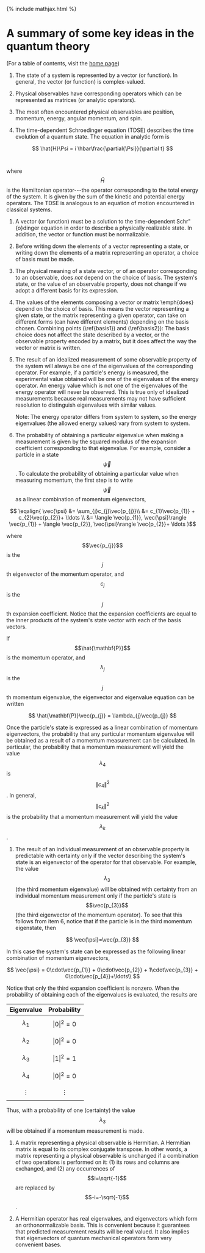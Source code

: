 {% include mathjax.html %}

# A summary of some key ideas in the quantum theory 

(For a table of contents, visit the [home page](/README.md))


1. The state of a system is represented by a vector (or function).  In general, the vector (or function) is complex-valued.


1. Physical observables have corresponding operators which can be represented as matrices (or analytic operators).

1. The most often encountered physical observables are position, momentum, energy, angular momentum, and spin.

1. The time-dependent Schroedinger equation (TDSE) describes the time evolution of a quantum state. The equation in analytic form is

$$
   \hat{H}\Psi = i \hbar\frac{\partial{\Psi}}{\partial t}
$$<br/><br/>
where $$\hat{H}$$ is the Hamiltonian operator---the operator corresponding to the total energy of the system.  It is given by the sum of the kinetic and potential energy operators.  The TDSE is analogous to an equation of motion encountered in classical systems.

1. A vector (or function) must be a solution to the time-dependent Schr\"{o}dinger equation in order to describe a physically realizable state.  In addition, the vector or function must be normalizable.

1. Before writing down the elements of a vector representing a state, or writing down the elements of a matrix representing an operator, a choice of basis must be made.


1. The physical meaning of a state vector, or of an operator corresponding to an observable, does _not_ depend on the choice of basis. The system's state, or the value of an observable property, does not change if we adopt a different basis for its expression.

1. The values of the elements composing a vector or matrix \emph{does} depend on the choice of basis.  This means the vector representing a given state, or the matrix representing a given operator, can take on different forms (can have different elements) depending on the basis chosen. Combining points (\ref{basis1}) and (\ref{basis2}):  The basis choice does not affect the state described by a vector, or the observable property encoded by a matrix, but it does affect the way the vector or matrix is written.

1. The result of an idealized measurement of some observable property of the system will always be one of the eigenvalues of the corresponding operator.  For example, if a particle's energy is measured, the experimental value obtained will be one of the eigenvalues of the energy operator.  An energy value which is not one of the eigenvalues of the energy operator will never be observed.  This is true only of idealized measurements because real measurements may not have sufficient resolution to distinguish eigenvalues with similar values.

    Note: The energy operator differs from system to system, so the energy eigenvalues (the allowed energy values) vary from system to system.


1. The probability of obtaining a particular eigenvalue when making a measurement is given by the squared modulus of the expansion coefficient corresponding to that eigenvalue.  For example, consider a particle in a state $$\vec{\psi}$$. To calculate the probability of obtaining a particular value when measuring momentum, the first step is to write $$\vec{\psi}$$ as a linear
combination of momentum eigenvectors,

$$
\eqalign{
\vec{\psi} &= \sum_{j}c_{j}\vec{p_{j}}\\
 &= c_{1}\vec{p_{1}} + c_{2}\vec{p_{2}}+ \ldots \\
 &= \langle \vec{p_{1}}, \vec{\psi}\rangle \vec{p_{1}} +
\langle \vec{p_{2}}, \vec{\psi}\rangle \vec{p_{2}}+ \ldots
}$$

where $$\vec{p_{j}}$$ is the $$j$$th eigenvector of the momentum operator, and $$c_{j}$$ is the $$j$$th expansion coefficient.  Notice that the expansion coefficients are equal to the inner products of the system's state vector with each of the basis vectors.

If $$\hat{\mathbf{P}}$$ is the momentum operator, and $$\lambda_{j}$$ is the $$j$$th momentum eigenvalue, the eigenvector and eigenvalue equation can be written

$$
\hat{\mathbf{P}}\vec{p_{j}} = \lambda_{j}\vec{p_{j}}
$$

Once the particle's state is expressed as a linear combination of momentum eigenvectors, the probability that any particular momentum eigenvalue will be obtained as a result of a momentum measurement can be calculated.  In particular, the probability that a momentum measurement will yield the value $$\lambda_{4}$$ is $$\|c_{4}\|^2$$.  In general, $$\|c_{k}\|^2$$ is the probability that a momentum measurement will yield the value $$\lambda_{k}$$.

1. The result of an individual measurement of an observable property is predictable with certainty only if the vector describing the system's state is an eigenvector of the operator for that observable.  For example, the value $$\lambda_{3}$$ (the third momentum eigenvalue) will be obtained with certainty from an individual momentum measurement only if the particle's state is $$\vec{p_{3}}$$ (the third eigenvector of the momentum operator).  To see that this follows from item 6, notice that if the particle is in the third momentum eigenstate, then

$$
\vec{\psi}=\vec{p_{3}}
$$

In this case the system's state can be expressed as the following linear combination of momentum eigenvectors,

$$
\vec{\psi} = 0\cdot\vec{p_{1}} + 0\cdot\vec{p_{2}} + 1\cdot\vec{p_{3}} +  0\cdot\vec{p_{4}}+\ldots\\
$$

Notice that only the third expansion coefficient is nonzero. When the probability of obtaining each of the eigenvalues is evaluated,
the results are

|Eigenvalue | Probability|
|:---:|:---:|
|$$\lambda_{1}$$ | $$\|0\|^2=0$$|
|$$\lambda_{2}$$ | $$\|0\|^2=0$$|
|$$\lambda_{3}$$ | $$\|1\|^2=1$$|
|$$\lambda_{4}$$ | $$\|0\|^2=0$$|
|$$\vdots$$ | $$\vdots$$|

Thus, with a probability of one (certainty) the value $$\lambda_{3}$$ will be obtained if a momentum measurement is made.

1. A matrix representing a physical observable is Hermitian. A Hermitian matrix is equal to its complex conjugate transpose.  In other words, a matrix representing a physical observable is unchanged if a combination of two operations is performed on it:  (1) its rows and columns are exchanged, and (2) any occurrences of $$i=\sqrt{-1}$$ are replaced by $$-i=-\sqrt{-1}$$.


1. A Hermitian operator has real eigenvalues, and eigenvectors which form an orthonormalizable basis.
This is convenient because it guarantees that predicted measurement results will be real valued.  It also implies that eigenvectors of quantum mechanical operators form very convenient bases.
